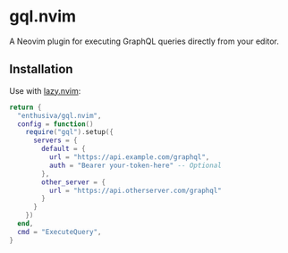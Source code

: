 # gql.nvim

A Neovim plugin for executing GraphQL queries directly from your editor.

## Installation

Use with [lazy.nvim](https://github.com/folke/lazy.nvim):

```lua
return {
  "enthusiva/gql.nvim",
  config = function()
    require("gql").setup({
      servers = {
        default = {
          url = "https://api.example.com/graphql",
          auth = "Bearer your-token-here" -- Optional
        },
        other_server = {
          url = "https://api.otherserver.com/graphql"
        }
      }
    })
  end,
  cmd = "ExecuteQuery",
}
```
